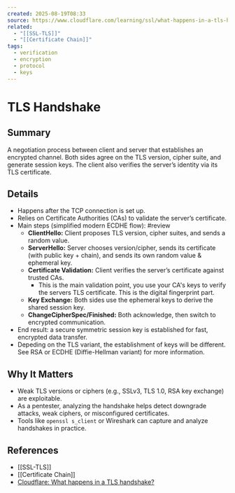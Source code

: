 ```yaml
---
created: 2025-08-19T08:33
source: https://www.cloudflare.com/learning/ssl/what-happens-in-a-tls-handshake/
related: 
  - "[[SSL-TLS]]"
  - "[[Certificate Chain]]"
tags:
  - verification
  - encryption
  - protocol
  - keys
---
```

# TLS Handshake

## Summary
A negotiation process between client and server that establishes an encrypted channel. Both sides agree on the TLS version, cipher suite, and generate session keys. The client also verifies the server’s identity via its TLS certificate.

## Details
- Happens after the TCP connection is set up.
- Relies on Certificate Authorities (CAs) to validate the server’s certificate.
- Main steps (simplified modern ECDHE flow): #review
  - **ClientHello:** Client proposes TLS version, cipher suites, and sends a random value.
  - **ServerHello:** Server chooses version/cipher, sends its certificate (with public key + chain), and sends its own random value & ephemeral key.
  - **Certificate Validation:** Client verifies the server’s certificate against trusted CAs.
	  - This is the main validation point, you use your CA's keys to verify the servers TLS certificate. This is the digital fingerprint part.
  - **Key Exchange:** Both sides use the ephemeral keys to derive the shared session key.
  - **ChangeCipherSpec/Finished:** Both acknowledge, then switch to encrypted communication.
- End result: a secure symmetric session key is established for fast, encrypted data transfer.
- Depeding on the TLS variant, the establishment of keys will be different. See RSA or ECDHE (Diffie-Hellman variant) for more information.

## Why It Matters
- Weak TLS versions or ciphers (e.g., SSLv3, TLS 1.0, RSA key exchange) are exploitable.
- As a pentester, analyzing the handshake helps detect downgrade attacks, weak ciphers, or misconfigured certificates.
- Tools like `openssl s_client` or Wireshark can capture and analyze handshakes in practice.

## References
- [[SSL-TLS]]
- [[Certificate Chain]]
- [Cloudflare: What happens in a TLS handshake?](https://www.cloudflare.com/learning/ssl/what-happens-in-a-tls-handshake/)
